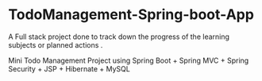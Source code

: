 # TodoManagement-Spring-boot-App
A Full stack project done to track down the progress of the learning subjects or planned actions .

Mini Todo Management Project using Spring Boot + Spring MVC + Spring Security + JSP + Hibernate + MySQL

